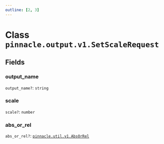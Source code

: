 ```yaml
---
outline: [2, 3]
---
```


# Class `pinnacle.output.v1.SetScaleRequest`




## Fields

### output_name <Badge type="danger" text="nullable" />

`output_name?`: <code>string</code>



### scale <Badge type="danger" text="nullable" />

`scale?`: <code>number</code>



### abs_or_rel <Badge type="danger" text="nullable" />

`abs_or_rel?`: <code><a href="/lua-reference/enums/pinnacle.util.v1.AbsOrRel">pinnacle.util.v1.AbsOrRel</a></code>




